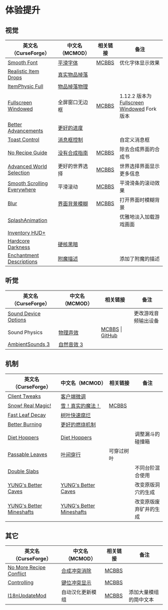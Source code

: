 # 体验提升

## 视觉

| 英文名（CurseForge）                                                                                    | 中文名（MCMOD）                                      | 相关链接                                              | 备注                                                                                                                                     |
| ------------------------------------------------------------------------------------------------------- | ---------------------------------------------------- | ----------------------------------------------------- | ---------------------------------------------------------------------------------------------------------------------------------------- |
| [Smooth Font](https://www.curseforge.com/minecraft/mc-mods/smooth-font)                                 | [平滑字体](https://www.mcmod.cn/class/1086.html)     | [MCBBS](https://www.mcbbs.net/thread-781290-1-1.html) | 优化字体显示效果                                                                                                                         |
| [Realistic Item Drops](https://www.curseforge.com/minecraft/mc-mods/realistic-item-drops)               | [真实物品掉落](https://www.mcmod.cn/class/1189.html) |                                                       |                                                                                                                                          |
| [ItemPhysic Full](https://www.curseforge.com/minecraft/mc-mods/itemphysic)                              | [物品掉落物理](https://www.mcmod.cn/class/932.html)  |                                                       |                                                                                                                                          |
| [Fullscreen Windowed](https://www.curseforge.com/minecraft/mc-mods/borderless-mining)                   | 全屏窗口无边框                                       | [MCBBS](https://www.mcbbs.net/thread-678406-1-1.html) | 1.12.2 版本为 [Fullscreen Windowed](https://www.curseforge.com/minecraft/mc-mods/fullscreen-windowed-borderless-for-minecraft) Fork 版本 |
| [Better Advancements](https://www.curseforge.com/minecraft/mc-mods/better-advancements)                 | [更好的进度](https://www.mcmod.cn/class/1530.html)   |                                                       |                                                                                                                                          |
| [Toast Control](https://www.curseforge.com/minecraft/mc-mods/toast-control)                             | [消息框控制](https://www.mcmod.cn/class/1758.html)   |                                                       | 自定义消息框                                                                                                                             |
| [No Recipe Guide](https://www.curseforge.com/minecraft/mc-mods/no-recipe-guide)                         | [没有合成指南](https://www.mcmod.cn/class/1239.html) | [MCBBS](https://www.mcbbs.net/thread-811530-1-1.html) | 除去合成界面的合成书                                                                                                                     |
| [Advanced World Selection](https://www.curseforge.com/minecraft/mc-mods/advanced-world-selection)       | 更好的世界选择                                       | [MCBBS](https://www.mcbbs.net/thread-597501-1-1.html) | 世界选择界面显示更多信息                                                                                                                 |
| [Smooth Scrolling Everywhere](https://www.curseforge.com/minecraft/mc-mods/smooth-scrolling-everywhere) | 平滑滚动                                             | [MCBBS](https://www.mcbbs.net/thread-885835-1-1.html) | 平滑滑条的滚动效果                                                                                                                       |
| [Blur](https://www.curseforge.com/minecraft/mc-mods/blur)                                               | [界面背景模糊](https://www.mcmod.cn/class/1172.html) | [MCBBS](https://www.mcbbs.net/thread-726442-1-1.html) | 打开界面时模糊背景                                                                                                                       |
| [SplashAnimation](https://www.curseforge.com/minecraft/mc-mods/splashanimation)                         |                                                      |                                                       | 优雅地淡入加载游戏画面                                                                                                                   |
| [Inventory HUD+](https://www.curseforge.com/minecraft/mc-mods/inventory-hud-forge)                      |                                                      |                                                       |                                                                                                                                          |
| [Hardcore Darkness](https://www.curseforge.com/minecraft/mc-mods/hardcore-darkness)                     | [硬核黑暗](https://www.mcmod.cn/class/1667.html)     |                                                       |                                                                                                                                          |
| [Enchantment Descriptions](https://www.curseforge.com/minecraft/mc-mods/enchantment-descriptions)       | [附魔描述](https://www.mcmod.cn/class/1945.html)    |                                                       | 添加了附魔的描述         |

## 听觉

| 英文名（CurseForge）                                                          | 中文名（MCMOD）                                    | 相关链接                                                                                                     | 备注 |
| ----------------------------------------------------------------------------- | -------------------------------------------------- | ------------------------------------------------------------------------------------------------------------ | ---- |
| [Sound Device Options](https://www.curseforge.com/minecraft/mc-mods/more-sound-config)                        |                                                                         |          | 更改游戏音频输出设备               |
| Sound Physics                                                                 | [物理声效](https://www.mcmod.cn/class/1406.html)   | [MCBBS](https://www.mcbbs.net/thread-676189-1-1.html) \| [GitHub](https://github.com/djpadbit/Sound-Physics) |      |
| [AmbientSounds 3](https://www.curseforge.com/minecraft/mc-mods/ambientsounds) | [自然音效 3](https://www.mcmod.cn/class/2947.html) |                                                                                                              |      |

## 机制

| 英文名（CurseForge）                                                                                   | 中文名（MCMOD）                                                  | 相关链接                                               | 备注                   |
| ------------------------------------------------------------------------------------------------------ | ---------------------------------------------------------------- | ------------------------------------------------------ | ---------------------- |
| [Client Tweaks](https://www.curseforge.com/minecraft/mc-mods/client-tweaks)                            | [客户端微调](https://www.mcmod.cn/class/2012.html)               |                                                        |                        |
| [Snow! Real Magic!](https://www.curseforge.com/minecraft/mc-mods/snow-real-magic)                      | [雪！真实的魔法！](https://www.mcmod.cn/class/2106.html)         | [MCBBS](https://www.mcbbs.net/thread-871191-1-11.html) |                        |
| [Fast Leaf Decay](https://www.curseforge.com/minecraft/mc-mods/fast-leaf-decay)                        | [树叶快速腐烂](https://www.mcmod.cn/class/1173.html)             |                                                        |                        |
| [Better Burning](https://www.curseforge.com/minecraft/mc-mods/better-burning)                          | [更好的燃烧机制](https://www.mcmod.cn/class/2780.html)           |                                                        |                        |
| [Diet Hoppers](https://www.curseforge.com/minecraft/mc-mods/diet-hoppers)                              | [Diet Hoppers](https://www.mcmod.cn/class/1514.html)             |                                                        | 调整漏斗的碰撞箱       |
| [Passable Leaves](https://www.curseforge.com/minecraft/mc-mods/passable-leaves)                        | [叶间穿行](https://www.mcmod.cn/class/1464.html)                 | 可穿过树叶                                             |                        |
| [Double Slabs](https://www.curseforge.com/minecraft/mc-mods/double-slabs)                              |                                                                  |                                                        | 不同台阶混合使用       |
| [YUNG's Better Caves](https://www.curseforge.com/minecraft/mc-mods/yungs-better-caves)                 | [YUNG's Better Caves](https://www.mcmod.cn/class/1981.html)      |                                                        | 改变原版洞穴的生成     |
| [YUNG's Better Mineshafts](https://www.curseforge.com/minecraft/mc-mods/yungs-better-mineshafts-forge) | [YUNG's Better Mineshafts](https://www.mcmod.cn/class/2788.html) |                                                        | 改变原版废弃矿井的生成 |

## 其它

| 英文名（CurseForge）                                                                                    | 中文名（MCMOD）                                      | 相关链接                                              | 备注                   |
| ------------------------------------------------------------------------------------------------------- | ---------------------------------------------------- | ----------------------------------------------------- | ---------------------- |
| [No More Recipe Conflict](https://www.curseforge.com/minecraft/mc-mods/stimmedcow-nomorerecipeconflict) | [合成冲突消除](https://www.mcmod.cn/class/630.html)  | [MCBBS](https://www.mcbbs.net/thread-705241-1-1.html) |                        |
| [Controlling](https://www.curseforge.com/minecraft/mc-mods/controlling)                                 | [键位冲突显示](https://www.mcmod.cn/class/1191.html) | [MCBBS](https://www.mcbbs.net/thread-713187-1-1.html) |                        |
| [I18nUpdateMod](https://www.curseforge.com/minecraft/mc-mods/i18nupdatemod)                             | 自动汉化更新模组                                     | [MCBBS](https://www.mcbbs.net/thread-805273-1-1.html) | 添加大量模组的简中文本 |
